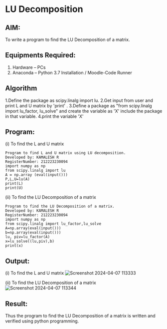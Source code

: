 # LU Decomposition 

## AIM:
To write a program to find the LU Decomposition of a matrix.

## Equipments Required:
1. Hardware – PCs
2. Anaconda – Python 3.7 Installation / Moodle-Code Runner

## Algorithm
1.Define the package as scipy.linalg import lu.
2.Get input from user and print L and U matrix by 'print' .
3.Define a package as "from scipy.linalg import lu_factor, lu_solve" and create the variable as 'X' include the package in that variable.
4.print the variable 'X'

## Program:
(i) To find the L and U matrix
```
Program to find L and U matrix using LU decomposition.
Developed by: KAMALESH R
RegisterNumber: 212223230094
import numpy as np
from scipy.linalg import lu
A = np.array (eval(input()))
P,L,U=lu(A)
print(L)
print(U)
```
(ii) To find the LU Decomposition of a matrix
```
Program to find the LU Decomposition of a matrix.
Developed by: KAMALESH R
RegisterNumber: 212223230094
import numpy as np
from scipy.linalg import lu_factor,lu_solve
A=np.array(eval(input()))
b=np.array(eval(input()))
lu, piv=lu_factor(A)
x=lu_solve((lu,piv),b)
print(x)
```

## Output:
(i) To find the L and U matrix
![Screenshot 2024-04-07 113333](https://github.com/KAMALESHNITHYA/LU-Decomposition/assets/145743119/a3773203-5b79-4992-860a-4f361bf29282)

(ii) To find the LU Decomposition of a matrix
![Screenshot 2024-04-07 113344](https://github.com/KAMALESHNITHYA/LU-Decomposition/assets/145743119/dd97eb8b-1624-48fb-8129-ca2b1d19e2db)


## Result:
Thus the program to find the LU Decomposition of a matrix is written and verified using python programming.

